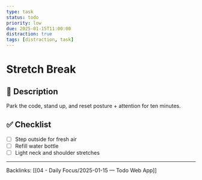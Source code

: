 ```yaml
---
type: task
status: todo
priority: low
due: 2025-01-15T11:00:00
distraction: true
tags: [distraction, task]
---
```


# Stretch Break

## 💬 Description
Park the code, stand up, and reset posture + attention for ten minutes.

## ✅ Checklist
- [ ] Step outside for fresh air
- [ ] Refill water bottle
- [ ] Light neck and shoulder stretches

---
Backlinks: [[04 - Daily Focus/2025-01-15 — Todo Web App]]
